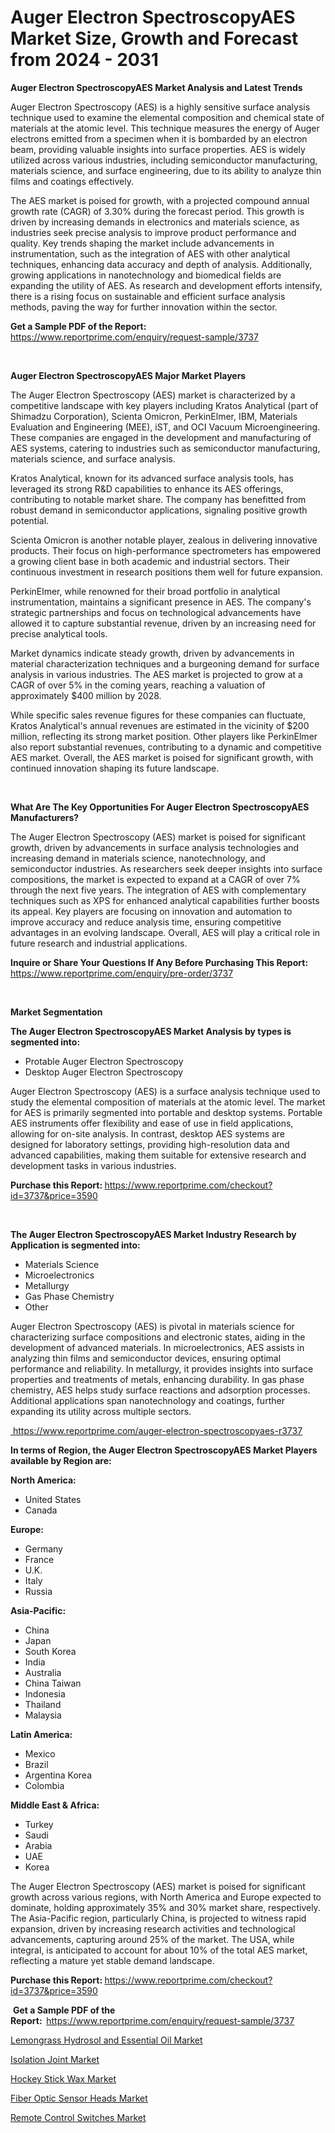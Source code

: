 <p><h1>Auger Electron SpectroscopyAES Market Size, Growth and Forecast from 2024 - 2031</h1></p><p><strong>Auger Electron SpectroscopyAES Market Analysis and Latest Trends</strong></p>
<p><p>Auger Electron Spectroscopy (AES) is a highly sensitive surface analysis technique used to examine the elemental composition and chemical state of materials at the atomic level. This technique measures the energy of Auger electrons emitted from a specimen when it is bombarded by an electron beam, providing valuable insights into surface properties. AES is widely utilized across various industries, including semiconductor manufacturing, materials science, and surface engineering, due to its ability to analyze thin films and coatings effectively.</p><p>The AES market is poised for growth, with a projected compound annual growth rate (CAGR) of 3.30% during the forecast period. This growth is driven by increasing demands in electronics and materials science, as industries seek precise analysis to improve product performance and quality. Key trends shaping the market include advancements in instrumentation, such as the integration of AES with other analytical techniques, enhancing data accuracy and depth of analysis. Additionally, growing applications in nanotechnology and biomedical fields are expanding the utility of AES. As research and development efforts intensify, there is a rising focus on sustainable and efficient surface analysis methods, paving the way for further innovation within the sector.</p></p>
<p><strong>Get a Sample PDF of the Report:&nbsp;</strong> <a href="https://www.reportprime.com/enquiry/request-sample/3737">https://www.reportprime.com/enquiry/request-sample/3737</a></p>
<p>&nbsp;</p>
<p><strong>Auger Electron SpectroscopyAES Major Market Players</strong></p>
<p><p>The Auger Electron Spectroscopy (AES) market is characterized by a competitive landscape with key players including Kratos Analytical (part of Shimadzu Corporation), Scienta Omicron, PerkinElmer, IBM, Materials Evaluation and Engineering (MEE), iST, and OCI Vacuum Microengineering. These companies are engaged in the development and manufacturing of AES systems, catering to industries such as semiconductor manufacturing, materials science, and surface analysis.</p><p>Kratos Analytical, known for its advanced surface analysis tools, has leveraged its strong R&D capabilities to enhance its AES offerings, contributing to notable market share. The company has benefitted from robust demand in semiconductor applications, signaling positive growth potential.</p><p>Scienta Omicron is another notable player, zealous in delivering innovative products. Their focus on high-performance spectrometers has empowered a growing client base in both academic and industrial sectors. Their continuous investment in research positions them well for future expansion.</p><p>PerkinElmer, while renowned for their broad portfolio in analytical instrumentation, maintains a significant presence in AES. The company's strategic partnerships and focus on technological advancements have allowed it to capture substantial revenue, driven by an increasing need for precise analytical tools.</p><p>Market dynamics indicate steady growth, driven by advancements in material characterization techniques and a burgeoning demand for surface analysis in various industries. The AES market is projected to grow at a CAGR of over 5% in the coming years, reaching a valuation of approximately $400 million by 2028.</p><p>While specific sales revenue figures for these companies can fluctuate, Kratos Analytical's annual revenues are estimated in the vicinity of $200 million, reflecting its strong market position. Other players like PerkinElmer also report substantial revenues, contributing to a dynamic and competitive AES market. Overall, the AES market is poised for significant growth, with continued innovation shaping its future landscape.</p></p>
<p>&nbsp;</p>
<p><strong>What Are The Key Opportunities For Auger Electron SpectroscopyAES Manufacturers?</strong></p>
<p><p>The Auger Electron Spectroscopy (AES) market is poised for significant growth, driven by advancements in surface analysis technologies and increasing demand in materials science, nanotechnology, and semiconductor industries. As researchers seek deeper insights into surface compositions, the market is expected to expand at a CAGR of over 7% through the next five years. The integration of AES with complementary techniques such as XPS for enhanced analytical capabilities further boosts its appeal. Key players are focusing on innovation and automation to improve accuracy and reduce analysis time, ensuring competitive advantages in an evolving landscape. Overall, AES will play a critical role in future research and industrial applications.</p></p>
<p><strong>Inquire or Share Your Questions If Any Before Purchasing This Report:</strong> <a href="https://www.reportprime.com/enquiry/pre-order/3737">https://www.reportprime.com/enquiry/pre-order/3737</a></p>
<p>&nbsp;</p>
<p><strong>Market Segmentation</strong></p>
<p><strong>The Auger Electron SpectroscopyAES Market Analysis by types is segmented into:</strong></p>
<p><ul><li>Protable Auger Electron Spectroscopy</li><li>Desktop Auger Electron Spectroscopy</li></ul></p>
<p><p>Auger Electron Spectroscopy (AES) is a surface analysis technique used to study the elemental composition of materials at the atomic level. The market for AES is primarily segmented into portable and desktop systems. Portable AES instruments offer flexibility and ease of use in field applications, allowing for on-site analysis. In contrast, desktop AES systems are designed for laboratory settings, providing high-resolution data and advanced capabilities, making them suitable for extensive research and development tasks in various industries.</p></p>
<p><strong>Purchase this Report:&nbsp;</strong><a href="https://www.reportprime.com/checkout?id=3737&price=3590">https://www.reportprime.com/checkout?id=3737&price=3590</a></p>
<p>&nbsp;</p>
<p><strong>The Auger Electron SpectroscopyAES Market Industry Research by Application is segmented into:</strong></p>
<p><ul><li>Materials Science</li><li>Microelectronics</li><li>Metallurgy</li><li>Gas Phase Chemistry</li><li>Other</li></ul></p>
<p><p>Auger Electron Spectroscopy (AES) is pivotal in materials science for characterizing surface compositions and electronic states, aiding in the development of advanced materials. In microelectronics, AES assists in analyzing thin films and semiconductor devices, ensuring optimal performance and reliability. In metallurgy, it provides insights into surface properties and treatments of metals, enhancing durability. In gas phase chemistry, AES helps study surface reactions and adsorption processes. Additional applications span nanotechnology and coatings, further expanding its utility across multiple sectors.</p></p>
<p><a href="https://www.reportprime.com/auger-electron-spectroscopyaes-r3737">&nbsp;https://www.reportprime.com/auger-electron-spectroscopyaes-r3737</a></p>
<p><strong>In terms of Region, the Auger Electron SpectroscopyAES Market Players available by Region are:</strong></p>
<p>
    <p> <strong> North America: </strong>
        <ul>
            <li>United States</li>
            <li>Canada</li>
        </ul>
        </p> 
    <p> <strong> Europe: </strong>
        <ul>
            <li>Germany</li>
            <li>France</li>
            <li>U.K.</li>
            <li>Italy</li>
            <li>Russia</li>
        </ul>
        </p> 
    <p> <strong> Asia-Pacific: </strong>
        <ul>
            <li>China</li>
            <li>Japan</li>
            <li>South Korea</li>
            <li>India</li>
            <li>Australia</li>
            <li>China Taiwan</li>
            <li>Indonesia</li>
            <li>Thailand</li>
            <li>Malaysia</li>
        </ul>
        </p> 
    <p> <strong> Latin America: </strong>
        <ul>
            <li>Mexico</li>
            <li>Brazil</li>
            <li>Argentina Korea</li>
            <li>Colombia</li>
        </ul>
        </p> 
    <p> <strong> Middle East & Africa: </strong>
        <ul>
            <li>Turkey</li>
            <li>Saudi</li>
            <li>Arabia</li>
            <li>UAE</li>
            <li>Korea</li>
        </ul>
    </p>
    </p>
<p><p>The Auger Electron Spectroscopy (AES) market is poised for significant growth across various regions, with North America and Europe expected to dominate, holding approximately 35% and 30% market share, respectively. The Asia-Pacific region, particularly China, is projected to witness rapid expansion, driven by increasing research activities and technological advancements, capturing around 25% of the market. The USA, while integral, is anticipated to account for about 10% of the total AES market, reflecting a mature yet stable demand landscape.</p></p>
<p><strong>Purchase this Report: </strong><a href="https://www.reportprime.com/checkout?id=3737&price=3590">https://www.reportprime.com/checkout?id=3737&price=3590</a></p>
<p>&nbsp;<strong>Get a Sample PDF of the Report:&nbsp;&nbsp;</strong><a href="https://www.reportprime.com/enquiry/request-sample/3737">https://www.reportprime.com/enquiry/request-sample/3737</a></p>
<p><strong></strong></p>
<p><p><a href="https://issuu.com/reportprime-2/docs/lemongrass-hydrosol-and-essential-o_1a48c824461e84">Lemongrass Hydrosol and Essential Oil Market</a></p><p><a href="https://issuu.com/reportprime-2/docs/isolation-joint-market-size-2030.pp_e028576d67bfad">Isolation Joint Market</a></p><p><a href="https://www.linkedin.com/pulse/hockey-stick-wax-market-trends-strategic-insights-2024-2031-340ne?trackingId=swZXO20jQg6FZTpVmBQVLw%3D%3D">Hockey Stick Wax Market</a></p><p><a href="https://github.com/lylyparadise/Market-Research-Report-List-5/blob/main/fiber-optic-sensor-heads-market.md">Fiber Optic Sensor Heads Market</a></p><p><a href="https://www.linkedin.com/pulse/remote-control-switches-market-outlook-forecast-from-2024-is3he?trackingId=QMhbeZOLQAW2GIQFbL1BpQ%3D%3D">Remote Control Switches Market</a></p></p>